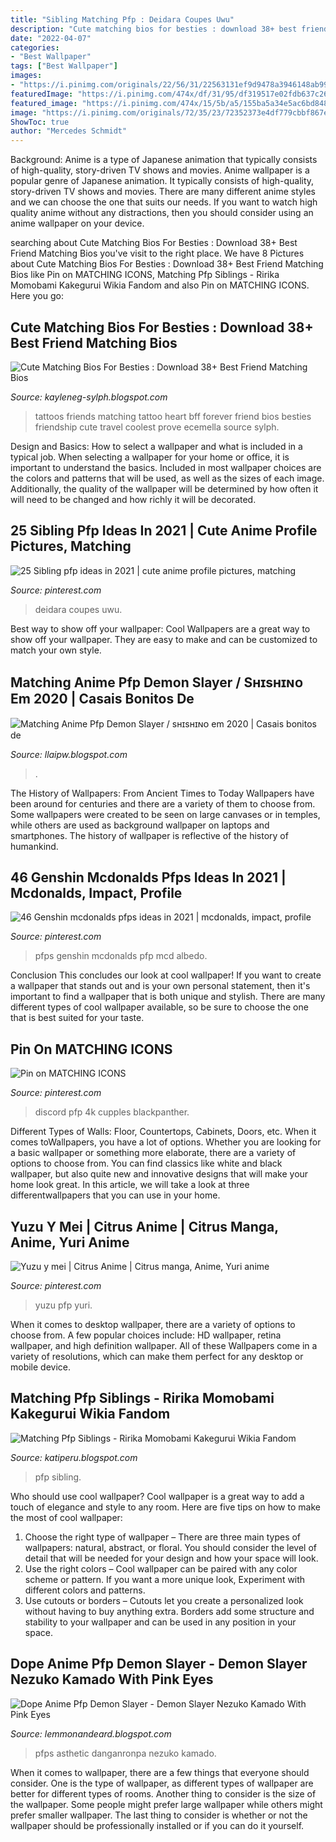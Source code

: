 ```yaml
---
title: "Sibling Matching Pfp : Deidara Coupes Uwu"
description: "Cute matching bios for besties : download 38+ best friend matching bios"
date: "2022-04-07"
categories:
- "Best Wallpaper"
tags: ["Best Wallpaper"]
images:
- "https://i.pinimg.com/originals/22/56/31/22563131ef9d9478a3946148ab996bf2.jpg"
featuredImage: "https://i.pinimg.com/474x/df/31/95/df319517e02fdb637c26bdca0ed0d46c.jpg"
featured_image: "https://i.pinimg.com/474x/15/5b/a5/155ba5a34e5ac6bd8488557bd03fd7bc.jpg"
image: "https://i.pinimg.com/originals/72/35/23/72352373e4df779cbbf867e60fff4256.jpg"
ShowToc: true
author: "Mercedes Schmidt"
---
```



Background: Anime is a type of Japanese animation that typically consists of high-quality, story-driven TV shows and movies.
Anime wallpaper is a popular genre of Japanese animation. It typically consists of high-quality, story-driven TV shows and movies. There are many different anime styles and we can choose the one that suits our needs. If you want to watch high quality anime without any distractions, then you should consider using an anime wallpaper on your device.

	

		
searching about Cute Matching Bios For Besties : Download 38+ Best Friend Matching Bios you've visit to the right place. We have 8 Pictures about Cute Matching Bios For Besties : Download 38+ Best Friend Matching Bios like Pin on MATCHING ICONS, Matching Pfp Siblings - Ririka Momobami Kakegurui Wikia Fandom and also Pin on MATCHING ICONS. Here you go:
		
    
## Cute Matching Bios For Besties : Download 38+ Best Friend Matching Bios

<img loading=lazy src="https://i.pinimg.com/originals/22/56/31/22563131ef9d9478a3946148ab996bf2.jpg" onerror="this.onerror=null;this.src='https://tse1.mm.bing.net/th?id=OIP.HSIzI5WAZmAp750VhrHxawHaKB&amp;pid=15.1';" alt="Cute Matching Bios For Besties : Download 38+ Best Friend Matching Bios">

_Source: kayleneg-sylph.blogspot.com_

>tattoos friends matching tattoo heart bff forever friend bios besties friendship cute travel coolest prove ecemella source sylph. 

	

Design and Basics: How to select a wallpaper and what is included in a typical job.
When selecting a wallpaper for your home or office, it is important to understand the basics. Included in most wallpaper choices are the colors and patterns that will be used, as well as the sizes of each image. Additionally, the quality of the wallpaper will be determined by how often it will need to be changed and how richly it will be decorated.

    
## 25 Sibling Pfp Ideas In 2021 | Cute Anime Profile Pictures, Matching

<img loading=lazy src="https://i.pinimg.com/474x/15/5b/a5/155ba5a34e5ac6bd8488557bd03fd7bc.jpg" onerror="this.onerror=null;this.src='https://tse3.mm.bing.net/th?id=OIP.k8NaleI1isVOhxiLlsXZAAAAAA&amp;pid=15.1';" alt="25 Sibling pfp ideas in 2021 | cute anime profile pictures, matching">

_Source: pinterest.com_

>deidara coupes uwu. 

	

Best way to show off your wallpaper:
Cool Wallpapers are a great way to show off your wallpaper. They are easy to make and can be customized to match your own style.

    
## Matching Anime Pfp Demon Slayer / Sʜɪsʜɪɴᴏ Em 2020 | Casais Bonitos De

<img loading=lazy src="https://i.pinimg.com/originals/57/06/47/570647eaf38d9dd5e98e675410f84083.png" onerror="this.onerror=null;this.src='https://tse1.mm.bing.net/th?id=OIP.nbxP-UJrdZ77ZcA3NGUXmgHaHa&amp;pid=15.1';" alt="Matching Anime Pfp Demon Slayer / sʜɪsʜɪɴᴏ em 2020 | Casais bonitos de">

_Source: llaipw.blogspot.com_

>. 

	

The History of Wallpapers: From Ancient Times to Today
Wallpapers have been around for centuries and there are a variety of them to choose from. Some wallpapers were created to be seen on large canvases or in temples, while others are used as background wallpaper on laptops and smartphones. The history of wallpaper is reflective of the history of humankind.

    
## 46 Genshin Mcdonalds Pfps Ideas In 2021 | Mcdonalds, Impact, Profile

<img loading=lazy src="https://i.pinimg.com/474x/df/31/95/df319517e02fdb637c26bdca0ed0d46c.jpg" onerror="this.onerror=null;this.src='https://tse2.mm.bing.net/th?id=OIP.puP3NOVQTHlR9oTqv9RX3gAAAA&amp;pid=15.1';" alt="46 Genshin mcdonalds pfps ideas in 2021 | mcdonalds, impact, profile">

_Source: pinterest.com_

>pfps genshin mcdonalds pfp mcd albedo. 

	

Conclusion
This concludes our look at cool wallpaper! If you want to create a wallpaper that stands out and is your own personal statement, then it's important to find a wallpaper that is both unique and stylish. There are many different types of cool wallpaper available, so be sure to choose the one that is best suited for your taste.

    
## Pin On MATCHING ICONS

<img loading=lazy src="https://i.pinimg.com/originals/55/35/3e/55353e7947e00b93a6bc50848e9d5866.jpg" onerror="this.onerror=null;this.src='https://tse2.mm.bing.net/th?id=OIP.Twyc3XBylWxc-3OVkidNcwHaHa&amp;pid=15.1';" alt="Pin on MATCHING ICONS">

_Source: pinterest.com_

>discord pfp 4k cupples blackpanther. 

	

Different Types of Walls: Floor, Countertops, Cabinets, Doors, etc.
When it comes toWallpapers, you have a lot of options. Whether you are looking for a basic wallpaper or something more elaborate, there are a variety of options to choose from. You can find classics like white and black wallpaper, but also quite new and innovative designs that will make your home look great. In this article, we will take a look at three differentwallpapers that you can use in your home.

    
## Yuzu Y Mei | Citrus Anime | Citrus Manga, Anime, Yuri Anime

<img loading=lazy src="https://i.pinimg.com/originals/72/35/23/72352373e4df779cbbf867e60fff4256.jpg" onerror="this.onerror=null;this.src='https://tse2.mm.bing.net/th?id=OIP.qR9WlDWldZk8X1LVWS8HJAHaEK&amp;pid=15.1';" alt="Yuzu y mei | Citrus Anime | Citrus manga, Anime, Yuri anime">

_Source: pinterest.com_

>yuzu pfp yuri. 

	

When it comes to desktop wallpaper, there are a variety of options to choose from. A few popular choices include: HD wallpaper, retina wallpaper, and high definition wallpaper. All of these Wallpapers come in a variety of resolutions, which can make them perfect for any desktop or mobile device. 

    
## Matching Pfp Siblings - Ririka Momobami Kakegurui Wikia Fandom

<img loading=lazy src="https://pbs.twimg.com/profile_images/1340503243693047809/kTkpT6Ol_400x400.jpg" onerror="this.onerror=null;this.src='https://tse4.mm.bing.net/th?id=OIP._w0JRIw5oXiV3c-eafdGFQAAAA&amp;pid=15.1';" alt="Matching Pfp Siblings - Ririka Momobami Kakegurui Wikia Fandom">

_Source: katiperu.blogspot.com_

>pfp sibling. 

	

Who should use cool wallpaper?
Cool wallpaper is a great way to add a touch of elegance and style to any room. Here are five tips on how to make the most of cool wallpaper: 
1) Choose the right type of wallpaper – There are three main types of wallpapers: natural, abstract, or floral. You should consider the level of detail that will be needed for your design and how your space will look. 
2) Use the right colors – Cool wallpaper can be paired with any color scheme or pattern. If you want a more unique look, Experiment with different colors and patterns. 
3) Use cutouts or borders – Cutouts let you create a personalized look without having to buy anything extra. Borders add some structure and stability to your wallpaper and can be used in any position in your space.

    
## Dope Anime Pfp Demon Slayer - Demon Slayer Nezuko Kamado With Pink Eyes

<img loading=lazy src="https://i.pinimg.com/736x/c0/9c/b5/c09cb511172f5eb1fffcc375a945a189.jpg" onerror="this.onerror=null;this.src='https://tse2.mm.bing.net/th?id=OIP.9YDNeCmHJBgDS4n0jUQz9QHaHa&amp;pid=15.1';" alt="Dope Anime Pfp Demon Slayer - Demon Slayer Nezuko Kamado With Pink Eyes">

_Source: lemmonandeard.blogspot.com_

>pfps asthetic danganronpa nezuko kamado. 

	

When it comes to wallpaper, there are a few things that everyone should consider. One is the type of wallpaper, as different types of wallpaper are better for different types of rooms. Another thing to consider is the size of the wallpaper. Some people might prefer large wallpaper while others might prefer smaller wallpaper. The last thing to consider is whether or not the wallpaper should be professionally installed or if you can do it yourself.

